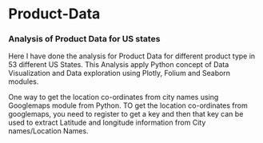 # Product-Data
### Analysis of Product Data for US states

Here I have done the analysis for Product Data for different product type in 53 different US States. 
This Analysis apply Python concept of Data Visualization and Data exploration using
Plotly, Folium and Seaborn modules.

One way to get the location co-ordinates from city names using Googlemaps module from
Python.
TO get the location co-ordinates from googlemaps, you need to register to get a key and then that key
can be used to extract Latitude and longitude information from City names/Location Names.

